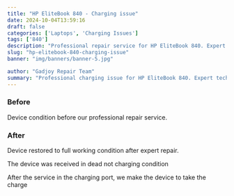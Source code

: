 ```yaml
---
title: "HP EliteBook 840 - Charging issue"
date: 2024-10-04T13:59:16
draft: false
categories: ['Laptops', 'Charging Issues']
tags: ['840']
description: "Professional repair service for HP EliteBook 840. Expert diagnosis and quality repairs in Bangalore."
slug: "hp-elitebook-840-charging-issue"
banner: "img/banners/banner-5.jpg"

author: "Gadjoy Repair Team"
summary: "Professional charging issue for HP EliteBook 840. Expert technicians, quality parts, warranty included."
---
```


### Before

Device condition before our professional repair service.

### After

Device restored to full working condition after expert repair.

The device was received in dead not charging condition

After the service in the charging port, we make the device to take the charge